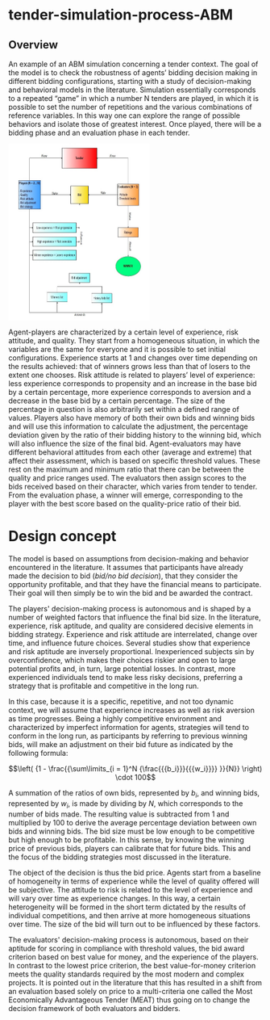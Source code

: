 # tender-simulation-process-ABM

## Overview

An example of an ABM simulation concerning a tender context. The goal of the model is to check the robustness of agents’ bidding decision making in different bidding configurations, starting with a study of decision-making and behavioral models in the literature. Simulation essentially corresponds to a repeated “game” in which a number N tenders are played, in which it is possible to set the number of repetitions and the various combinations of reference variables. In this way one can explore the range of possible behaviors and isolate those of greatest interest. Once played, there will be a bidding phase and an evaluation phase in each tender.

<img src="https://github.com/RicPiz/tender-simulation-process-ABM/blob/e61080ff7ee37354fc826f1a685cafa1233c7a4a/model%20_diagram.jpg" align="center" height="350" width="280">

Agent-players are characterized by a certain level of experience, risk attitude, and quality. They start from a homogeneous situation, in which the variables are the same for everyone and it is possible to set initial configurations. Experience starts at 1 and changes over time depending on the results achieved: that of winners grows less than that of losers to the extent one chooses. Risk attitude is related to players’ level of experience: less experience corresponds to propensity and an increase in the base bid by a certain percentage, more experience corresponds to aversion and a decrease in the base bid by a certain percentage. The size of the percentage in question is also arbitrarily set within a defined range of values. Players also have memory of both their own bids and winning bids and will use this information to calculate the adjustment, the percentage deviation given by the ratio of their bidding history to the winning bid, which will also influence the size of the final bid. Agent-evaluators may have different behavioral attitudes from each other (average and extreme) that affect their assessment, which is based on specific threshold values. These rest on the maximum and minimum ratio that there can be between the quality and price ranges used. The evaluators then assign scores to the bids received based on their character, which varies from tender to tender. From the evaluation phase, a winner will emerge, corresponding to the player with the best score based on the quality-price ratio of their bid.


# Design concept

The model is based on assumptions from decision-making and behavior encountered in the literature. It assumes that participants have already made the decision to bid (*bid/no bid decision*), that they consider the opportunity profitable, and that they have the financial means to participate. Their goal will then simply be to win the bid and be awarded the contract.

The players' decision-making process is autonomous and is shaped by a number of weighted factors that influence the final bid size. In the literature, experience, risk aptitude, and quality are considered decisive elements in bidding strategy. Experience and risk attitude are interrelated, change over time, and influence future choices. Several studies show that experience and risk aptitude are inversely proportional. Inexperienced subjects sin by overconfidence, which makes their choices riskier and open to large potential profits and, in turn, large potential losses. In contrast, more experienced individuals tend to make less risky decisions, preferring a strategy that is profitable and competitive in the long run.

In this case, because it is a specific, repetitive, and not too dynamic context, we will assume that experience increases as well as risk aversion as time progresses. Being a highly competitive environment and characterized by imperfect information for agents, strategies will tend to conform in the long run, as participants by referring to previous winning bids, will make an adjustment on their bid future as indicated by the following formula:

$$\left( {1 - \frac{{\sum\limits_{i = 1}^N {\frac{{{b_i}}}{{{w_i}}}} }}{N}} \right) \cdot 100$$

A summation of the ratios of own bids, represented by $b_i$, and winning bids, represented by $w_i$, is made by dividing by $N$, which corresponds to the number of bids made. The resulting value is subtracted from 1 and multiplied by 100 to derive the average percentage deviation between own bids and winning bids. The bid size must be low enough to be competitive but high enough to be profitable. In this sense, by knowing the winning price of previous bids, players can calibrate that for future bids. This and the focus of the bidding strategies most discussed in the literature.

The object of the decision is thus the bid price. Agents start from a baseline of homogeneity in terms of experience while the level of quality offered will be subjective. The attitude to risk is related to the level of experience and will vary over time as experience changes. In this way, a certain heterogeneity will be formed in the short term dictated by the results of individual competitions, and then arrive at more homogeneous situations over time. The size of the bid will turn out to be influenced by these factors.

The evaluators' decision-making process is autonomous, based on their aptitude for scoring in compliance with threshold values, the bid award criterion based on best value for money, and the experience of the players. In contrast to the lowest price criterion, the best value-for-money criterion meets the quality standards required by the most modern and complex projects. It is pointed out in the literature that this has resulted in a shift from an evaluation based solely on price to a multi-criteria one called the Most Economically Advantageous Tender (MEAT) thus going on to change the decision framework of both evaluators and bidders.
